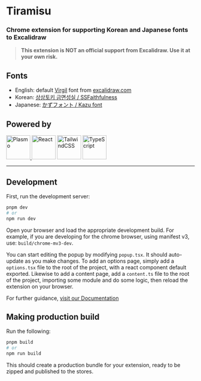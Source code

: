 # Tiramisu
### Chrome extension for supporting Korean and Japanese fonts to Excalidraw
> **This extension is NOT an official support from Excalidraw. Use it at your own risk.**

## Fonts
- English: default [Virgil](https://virgil.excalidraw.com/) font from [excalidraw.com](https://excalidraw.com/)
- Korean: [상상토키 금면성실 / SSFaithfulness](https://sangsangfont.com/21/?idx=162)
- Japanese: [かずフォント / Kazu font](https://www.freejapanesefont.com/kazu-handwriting-font-download/)

## Powered by
<a href="https://www.plasmo.com/">
<img src="https://pbs.twimg.com/profile_images/1524776891084857344/qy9E4xIa_400x400.jpg" alt="Plasmo" width="64px" height="64px" />
</a>
<img src="https://cdn.jsdelivr.net/gh/devicons/devicon/icons/react/react-original.svg" alt="React" width="64px" height="64px" />
<img src="https://cdn.jsdelivr.net/gh/devicons/devicon/icons/tailwindcss/tailwindcss-plain.svg" alt="TailwindCSS" width="64px" height="64px"/>
<img src="https://cdn.jsdelivr.net/gh/devicons/devicon/icons/typescript/typescript-original.svg" alt="TypeScript" width="64px" height="64px"/>
          
<hr />

## Development

First, run the development server:

```bash
pnpm dev
# or
npm run dev
```

Open your browser and load the appropriate development build. For example, if you are developing for the chrome browser, using manifest v3, use: `build/chrome-mv3-dev`.

You can start editing the popup by modifying `popup.tsx`. It should auto-update as you make changes. To add an options page, simply add a `options.tsx` file to the root of the project, with a react component default exported. Likewise to add a content page, add a `content.ts` file to the root of the project, importing some module and do some logic, then reload the extension on your browser.

For further guidance, [visit our Documentation](https://docs.plasmo.com/)

## Making production build

Run the following:

```bash
pnpm build
# or
npm run build
```

This should create a production bundle for your extension, ready to be zipped and published to the stores.
